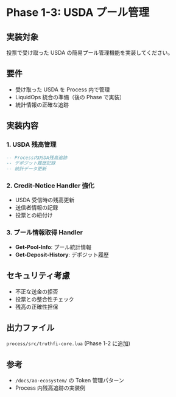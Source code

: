 # Phase 1-3: USDA プール管理

## 実装対象

投票で受け取った USDA の簡易プール管理機能を実装してください。

## 要件

- 受け取った USDA を Process 内で管理
- LiquidOps 統合の準備（後の Phase で実装）
- 統計情報の正確な追跡

## 実装内容

### 1. USDA 残高管理

```lua
-- Process内USDA残高追跡
-- デポジット履歴記録
-- 統計データ更新
```

### 2. Credit-Notice Handler 強化

- USDA 受信時の残高更新
- 送信者情報の記録
- 投票との紐付け

### 3. プール情報取得 Handler

- **Get-Pool-Info**: プール統計情報
- **Get-Deposit-History**: デポジット履歴

## セキュリティ考慮

- 不正な送金の拒否
- 投票との整合性チェック
- 残高の正確性担保

## 出力ファイル

`process/src/truthfi-core.lua` (Phase 1-2 に追加)

## 参考

- `/docs/ao-ecosystem/` の Token 管理パターン
- Process 内残高追跡の実装例

